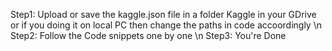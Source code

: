 Step1: Upload or save the kaggle.json file in a folder Kaggle in your GDrive or if you doing it on local PC then change the paths in code accoordingly \n
Step2: Follow the Code snippets one by one \n
Step3: You're Done
